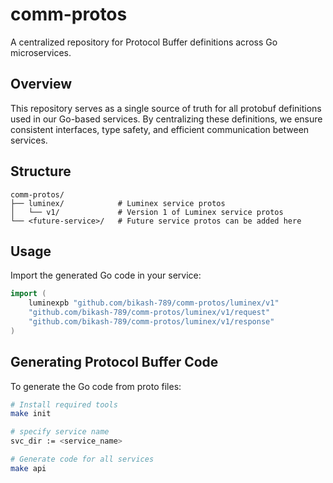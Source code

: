 # comm-protos

A centralized repository for Protocol Buffer definitions across Go microservices.

## Overview

This repository serves as a single source of truth for all protobuf definitions used in our Go-based services. By centralizing these definitions, we ensure consistent interfaces, type safety, and efficient communication between services.

## Structure

```
comm-protos/
├── luminex/            # Luminex service protos
│   └── v1/             # Version 1 of Luminex service protos
└── <future-service>/   # Future service protos can be added here
```

## Usage

Import the generated Go code in your service:

```go
import (
    luminexpb "github.com/bikash-789/comm-protos/luminex/v1"
    "github.com/bikash-789/comm-protos/luminex/v1/request"
    "github.com/bikash-789/comm-protos/luminex/v1/response"
)
```

## Generating Protocol Buffer Code

To generate the Go code from proto files:

```bash
# Install required tools
make init

# specify service name 
svc_dir := <service_name>

# Generate code for all services
make api
```